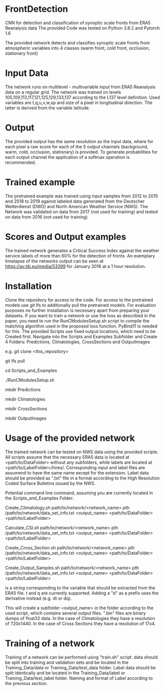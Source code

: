 # FrontDetection
CNN for detection and classification of synoptic scale fronts from ERA5 Reanalysis data
The provided Code was tested on Python 3.8.2 and Pytorch 1.6

The provided network detects and classifies synoptic scale fronts from atmospheric variables into 4 classes (warm front, cold front, occlusion, stationary front)

# Input Data
The network runs on multilevel - multivariable input from ERA5 Reanalysis data on a regular grid. 
The network was trained on levels 105,109,113,117,121,125,129,133,137 according to the L137 level definition.
Used variables are t,q,u,v,w,sp and size of a pixel in longitudinal direction. The latter is derived from the variable latitude.  

# Output
The provided output has the same resolution as the input data, where for each pixel a raw score for each of the 5 output channels (background, warm, cold, occlusion, stationary) is provided. To generate probabilities for each output channel the application of a softmax operation is recommended.

# Trained example
The pretrained example was trained using input samples from 2012 to 2015 and 2018 to 2019 against labeled data generated from the Deutscher Wetterdienst (DWD) and North American Weather Service (NWS). The Network was validated on data from 2017 (not used for training) and tested on data from 2016 (not used for training)

# Scores and Output examples
The trained network generates a Critical Success Index against the weather service labels of more than 60\% for the detection of fronts. An exemplary timelapse of the networks output can be seen at https://av.tib.eu/media/53399 for January 2016 at a 1 hour resolution. 


# Installation
Clone the repository for access to the code. For access to the pretrained models use git lfs to additionally pull the pretrained models. 
For evaluation purposes no further installation is necessary apart from preparing your datasets. If you want to train a network or use the loss as described in the paper, you need to run the RunCModulesSetup.sh script to compile the matching algorithm used in the proposed loss function. PyBind11 is needed for this. The provided Scripts use fixed output locations, which need to be Created first. 
Navigate into the Scripts and Examples Subfolder and Create 4 Folders:  Predictions, Climatologies, CrossSections and OutputImages

e.g.
git clone <this_repository>

git lfs pull 

cd Scripts_and_Examples

./RunCModulesSetup.sh

mkdir Predictions

mkdir Climatologies

mkdir CrossSections

mkdir OutputImages

# Usage of the provided network
The trained network can be tested on NWS data using the provided scripts. All scripts assume that the necessary ERA5 data is located at <path/to/DataFolder> without any subfolders, while labels are located at <path/to/LabelFolder>/hires/. Corresponding input and label files are assumend to have the same name except for the extension. Label data should be provided as ".txt" file in a format according to the High Resolution Coded Surface Bulletins issued by the NWS. 

Potential command line command, assuming you are currently located in the Scripts_and_Examples Folder:

Create_Climatology.sh path/to/network/<network_name>.pth  /path/to/network/data_set_info.txt <output_name> <path/to/DataFolder> <path/to/LabelFolder>

Calculate_CSI.sh path/to/network/<network_name>.pth  /path/to/network/data_set_info.txt <output_name> <path/to/DataFolder> <path/to/LabelFolder>

Create_Cross_Section.sh path/to/network/<network_name>.pth  /path/to/network/data_set_info.txt <output_name> <variable> <path/to/DataFolder> <path/to/LabelFolder>

Create_Output_Samples.sh path/to/network/<network_name>.pth  /path/to/network/data_set_info.txt <output_name> <path/to/DataFolder> <path/to/LabelFolder>

<variable> is a string corresponding to the variable that should be extracted from the ERA5 file. t and q are currently supported. Adding a "d" as a prefix uses the derivative instead (e.g. dt or dq). 

This will create a subfolder <output_name> in the folder according to the used script, which contains several output files. 
".bin" files are binary dumps of float32 data. 
In the case of Climatologies they have a resolution of 720x1440. 
In the case of Cross Sections they have a resolution of 17x4.  

# Training of a network
Training of a network can be performed using "train.sh" script.
data should be split into training and validation sets and be located in the Training_Data/data  or Training_Data/test_data folder. Label data should be split identically and be located in the Training_Data/label or Training_Data/test_label folder. Naming and format of Label according to the previous section.
